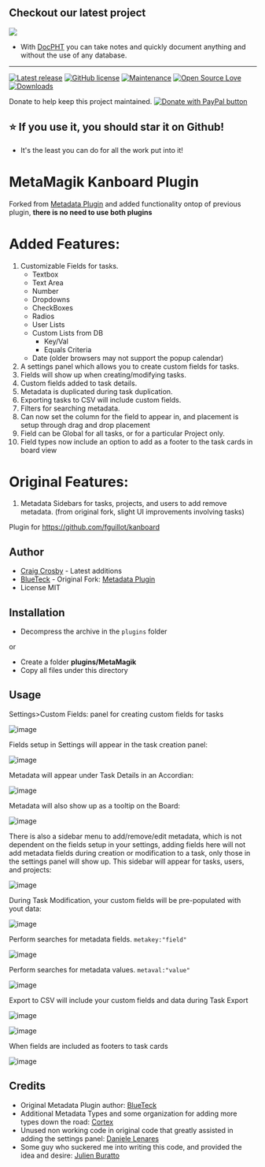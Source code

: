 ## Checkout our latest project
[![](https://raw.githubusercontent.com/docpht/docpht/master/public/assets/img/logo.png)](https://github.com/docpht/docpht)

- With [DocPHT](https://github.com/docpht/docpht) you can take notes and quickly document anything and without the use of any database.
-----------
[![Latest release](https://img.shields.io/github/release/creecros/MetaMagik.svg)](https://github.com/creecros/MetaMagik/releases)
[![GitHub license](https://img.shields.io/github/license/Naereen/StrapDown.js.svg)](https://github.com/creecros/MetaMagik/blob/master/LICENSE)
[![Maintenance](https://img.shields.io/badge/Maintained%3F-yes-green.svg)](https://github.com/creecros/MetaMagik/graphs/contributors)
[![Open Source Love](https://badges.frapsoft.com/os/v1/open-source.svg?v=103)]()
[![Downloads](https://img.shields.io/github/downloads/creecros/MetaMagik/total.svg)](https://github.com/creecros/MetaMagik/releases)

Donate to help keep this project maintained.
<a href="https://www.paypal.com/cgi-bin/webscr?cmd=_s-xclick&hosted_button_id=SEGNEVQFXHXGW&source=url">
<img src="https://www.paypalobjects.com/en_US/i/btn/btn_donate_SM.gif" border="0" name="submit" title="PayPal - The safer, easier way to pay online!" alt="Donate with PayPal button" /></a>

## :star: If you use it, you should star it on Github! 
- It's the least you can do for all the work put into it!

MetaMagik Kanboard Plugin
==========================

Forked from [Metadata Plugin](https://github.com/BlueTeck/kanboard_plugin_metadata) and added functionality ontop of previous plugin, **there is no need to use both plugins**

Added Features:
================

1. Customizable Fields for tasks. 
   - Textbox
   - Text Area
   - Number
   - Dropdowns
   - CheckBoxes
   - Radios
   - User Lists
   - Custom Lists from DB
     - Key/Val
     - Equals Criteria
   - Date (older browsers may not support the popup calendar)
2. A settings panel which allows you to create custom fields for tasks.
3. Fields will show up when creating/modifying tasks.
4. Custom fields added to task details.
5. Metadata is duplicated during task duplication.
6. Exporting tasks to CSV will include custom fields.
7. Filters for searching metadata.
8. Can now set the column for the field to appear in, and placement is setup through drag and drop placement
9. Field can be Global for all tasks, or for a particular Project only.
10. Field types now include an option to add as a footer to the task cards in board view

Original Features:
==================

1. Metadata Sidebars for tasks, projects, and users to add remove metadata. (from original fork, slight UI improvements involving tasks)


Plugin for https://github.com/fguillot/kanboard

Author
------

- [Craig Crosby](https://github.com/creecros) - Latest additions
- [BlueTeck](https://github.com/BlueTeck) - Original Fork: [Metadata Plugin](https://github.com/BlueTeck/kanboard_plugin_metadata)
- License MIT

Installation
------------

- Decompress the archive in the `plugins` folder

or

- Create a folder **plugins/MetaMagik**
- Copy all files under this directory


Usage
------------

Settings>Custom Fields: panel for creating custom fields for tasks

![image](https://user-images.githubusercontent.com/26339368/48794160-2187e000-ecc7-11e8-89de-c2c83bde5425.png)

Fields setup in Settings will appear in the task creation panel:

![image](https://user-images.githubusercontent.com/26339368/48794210-48dead00-ecc7-11e8-9731-2eb57ef8f226.png)

Metadata will appear under Task Details in an Accordian:

![image](https://user-images.githubusercontent.com/26339368/48794118-fe5d3080-ecc6-11e8-844b-af76a71d7249.png)

Metadata will also show up as a tooltip on the Board:

![image](https://user-images.githubusercontent.com/26339368/45580741-a4716200-b862-11e8-92ab-1cd8d4783273.png)

There is also a sidebar menu to add/remove/edit metadata, which is not dependent on the fields setup in your settings, adding fields here will not add metadata fields during creation or modification to a task, only those in the settings panel will show up. This sidebar will appear for tasks, users, and projects:

![image](https://user-images.githubusercontent.com/26339368/45580785-15187e80-b863-11e8-8c04-94e05dc2e7f8.png)

During Task Modification, your custom fields will be pre-populated with yout data:

![image](https://user-images.githubusercontent.com/26339368/45580810-5c067400-b863-11e8-8c27-1e040d4974f5.png)

Perform searches for metadata fields. `metakey:"field"`

![image](https://user-images.githubusercontent.com/26339368/45580859-08e0f100-b864-11e8-8d96-bcb682398681.png)

Perform searches for metadata values. `metaval:"value"`

![image](https://user-images.githubusercontent.com/26339368/45580850-e51dab00-b863-11e8-96e3-c8ff832e70a2.png)

Export to CSV will include your custom fields and data during Task Export

![image](https://user-images.githubusercontent.com/26339368/45769838-c2e2af00-bc0e-11e8-95b6-34c23876f03f.png)

![image](https://user-images.githubusercontent.com/26339368/45769796-af374880-bc0e-11e8-9587-83ab717da733.png)

When fields are included as footers to task cards

![image](https://user-images.githubusercontent.com/26339368/96617808-16ce8f00-12d2-11eb-8a70-4ce542f7bd7a.png)


Credits
------------

* Original Metadata Plugin author: [BlueTeck](https://github.com/BlueTeck)
* Additional Metadata Types and some organization for adding more types down the road: [Cortex](https://github.com/ncortex)
* Unused non working code in original code that greatly assisted in adding the settings panel: [Daniele Lenares](https://github.com/dnlnrs)
* Some guy who suckered me into writing this code, and provided the idea and desire: [Julien Buratto](https://github.com/TheCloud)




